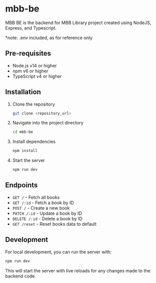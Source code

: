 # mbb-be

MBB BE is the backend for MBB Library project created using NodeJS, Express, and Typescript.

*note: .env included, as for reference only

## Pre-requisites

- Node.js v14 or higher
- npm v6 or higher
- TypeScript v4 or higher

## Installation

1. Clone the repository
   ```bash
   git clone <repository_url>
   ```

2. Navigate into the project directory
   ```bash
   cd mbb-be
   ```

3. Install dependencies
   ```bash
   npm install
   ```

4. Start the server
   ```bash
   npm run dev
   ```

## Endpoints

- `GET /` - Fetch all books
- `GET /:id` - Fetch a book by ID
- `POST /` - Create a new book
- `PATCH /:id` - Update a book by ID
- `DELETE /:id` - Delete a book by ID
- `GET /reset` - Reset books data to default

## Development

For local development, you can run the server with:
```bash
npm run dev
```
This will start the server with live reloads for any changes made to the backend code.

